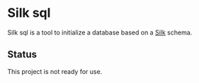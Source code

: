 Silk sql
===============================

Silk sql is a tool to initialize a database based on a [Silk](https://github.com/mverleg/silk) schema.

Status
-------------------------------

This project is not ready for use.

